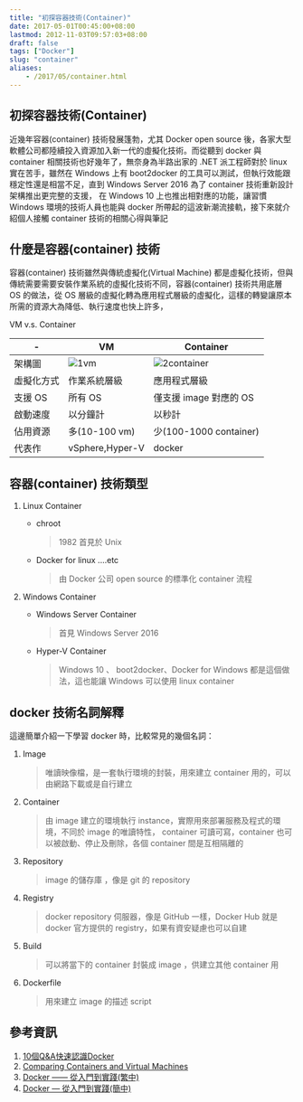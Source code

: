 ```yaml
---
title: "初探容器技術(Container)"
date: 2017-05-01T00:45:00+08:00
lastmod: 2012-11-03T09:57:03+08:00
draft: false
tags: ["Docker"]
slug: "container"
aliases:
    - /2017/05/container.html
---
```

## 初探容器技術(Container)

近幾年容器(container) 技術發展篷勃，尤其 Docker open source 後，各家大型軟體公司都陸續投入資源加入新一代的虛擬化技術。而從聽到 docker 與 container 相關技術也好幾年了，無奈身為半路出家的 .NET 派工程師對於 linux 實在苦手，雖然在 Windows 上有 boot2docker 的工具可以測試，但執行效能跟穩定性還是相當不足，直到 Windows Server 2016 為了 container 技術重新設計架構推出更完整的支援， 在 Windows 10 上也推出相對應的功能，讓習慣 Windows 環境的技術人員也能與 docker 所帶起的這波新潮流接軌，接下來就介紹個人接觸 container 技術的相關心得與筆記

## 什麼是容器(container) 技術

容器(container) 技術雖然與傳統虛擬化(Virtual Machine) 都是虛擬化技術，但與傳統需要需要安裝作業系統的虛擬化技術不同，容器(container) 技術共用底層 OS 的做法，從 OS 層級的虛擬化轉為應用程式層級的虛擬化，這樣的轉變讓原本所需的資源大為降低、執行速度也快上許多，

VM v.s. Container

|-|VM|Container|
|--- |--- |--- |
|架構圖|![1vm](https://user-images.githubusercontent.com/3851540/39084482-5e56a1d0-45a9-11e8-9978-dc07c7879232.png)|![2container](https://user-images.githubusercontent.com/3851540/39084481-5e148318-45a9-11e8-97d0-56a3f1720a6d.png)|
|虛擬化方式|作業系統層級|應用程式層級|
|支援 OS|所有 OS|僅支援 image 對應的 OS|
|啟動速度|以分鐘計|以秒計|
|佔用資源|多(10-100 vm)|少(100-1000 container)|
|代表作|vSphere,Hyper-V|docker|

## 容器(container) 技術類型

1. Linux Container

    * chroot

        > 1982 首見於 Unix

    * Docker for linux ....etc

        > 由 Docker 公司 open source 的標準化 container 流程

2. Windows Container

    * Windows Server Container

        > 首見 Windows Server 2016

    * Hyper-V Container

        > Windows 10 、 boot2docker、Docker for Windows 都是這個做法，這也能讓 Windows 可以使用 linux container

## docker 技術名詞解釋

這邊簡單介紹一下學習 docker 時，比較常見的幾個名詞：

1. Image

    > 唯讀映像檔，是一套執行環境的封裝，用來建立 container 用的，可以由網路下載或是自行建立

2. Container

    > 由 image 建立的環境執行 instance，實際用來部署服務及程式的環境，不同於 image 的唯讀特性， container 可讀可寫，container 也可以被啟動、停止及刪除，各個 container 間是互相隔離的

3. Repository

    > image 的儲存庫 ，像是 git 的 repository

4. Registry

    > docker repository 伺服器，像是 GitHub 一樣，Docker Hub 就是 docker 官方提供的 registry，如果有資安疑慮也可以自建

5. Build

    > 可以將當下的 container 封裝成 image ，供建立其他 container 用

6. Dockerfile

    > 用來建立 image 的描述 script

## 參考資訊

1. [10個Q&A快速認識Docker](http://www.ithome.com.tw/news/91847)
2. [Comparing Containers and Virtual Machines](https://www.docker.com/what-container)
3. [Docker —— 從入門到實踐(繁中)](https://philipzheng.gitbooks.io/docker_practice/content/)
4. [Docker — 從入門到實踐(簡中)](https://yeasy.gitbooks.io/docker_practice/content/)
